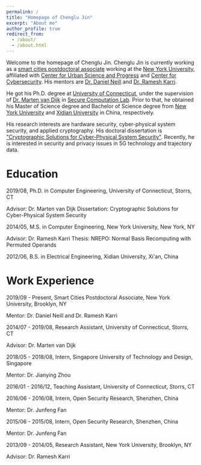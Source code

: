 ```yaml
---
permalink: /
title: "Homepage of Chenglu Jin"
excerpt: "About me"
author_profile: true
redirect_from: 
  - /about/
  - /about.html
---
```


Welcome to the homepage of Chenglu Jin. Chenglu Jin is currently working as a [smart cities postdoctoral associate](https://cusp.nyu.edu/profiles/chenglu-jin) working at the [New York University](https://www.nyu.edu/), affiliated with [Center for Urban Science and Progress](https://cusp.nyu.edu/) and [Center for Cybersecurity](http://cyber.nyu.edu/). His mentors are [Dr. Daniel Neill](https://cs.nyu.edu/~neill/) and [Dr. Ramesh Karri](https://engineering.nyu.edu/faculty/ramesh-karri).

He got his Ph.D. degree at [University of Connecticut](https://uconn.edu/), under the supervision of [Dr. Marten van Dijk](https://scl.engr.uconn.edu/people/marten/info.php) in [Secure Computation Lab](https://scl.engr.uconn.edu/index.php). Prior to that, he obtained his Master of Science degree and Bachelor of Science degree from [New York University](https://www.nyu.edu) and [Xidian University](https://en.xidian.edu.cn/) in China, respectively. 

His research interests are hardware security, cyber-physical system security, and applied cryptography. His doctoral dissertation is ["Cryptographic Solutions for Cyber-Physical System Security"](https://opencommons.uconn.edu/dissertations/2268/). Recently, he is interested in security and privacy issues in 5G technology and trajectory data.


# Education

2019/08, Ph.D. in Computer Engineering, University of Connecticut, Storrs, CT

Advisor: Dr. Marten van Dijk
Dissertation: Cryptographic Solutions for Cyber-Physical System Security

2014/05, M.S. in Computer Engineering, New York University, New York, NY

Advisor: Dr. Ramesh Karri
Thesis: NREPO: Normal Basis Recomputing with Permuted Operands

2012/06, B.S. in Electrical Engineering, Xidian University, Xi'an, China

# Work Experience

2019/09 - Present, Smart Cities Postdoctoral Associate, New York University, Brooklyn, NY

Mentor: Dr. Daniel Neill and Dr. Ramesh Karri

2014/07 - 2019/08, Research Assistant, University of Connecticut, Storrs, CT

Advisor: Dr. Marten van Dijk

2018/05 - 2018/08, Intern, Singapore University of Technology and Design, Singapore

Mentor: Dr. Jianying Zhou

2016/01 - 2016/12, Teaching Assistant, University of Connecticut, Storrs, CT

2016/06 - 2016/08, Intern, Open Security Research, Shenzhen, China

Mentor: Dr. Junfeng Fan

2015/06 - 2015/08, Intern, Open Security Research, Shenzhen, China

Mentor: Dr. Junfeng Fan

2013/09 - 2014/05, Research Assistant, New York University, Brooklyn, NY

Advisor: Dr. Ramesh Karri
